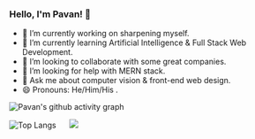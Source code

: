 

### Hello, I'm Pavan! 👋


- 🔭 I’m currently working on sharpening myself.
- 🌱 I’m currently learning Artificial Intelligence & Full Stack Web Development.
- 👯 I’m looking to collaborate with some great companies.
- 🤔 I’m looking for help with MERN stack.
- 💬 Ask me about computer vision & front-end web design.
- 😄 Pronouns: He/Him/His
.


![Pavan's github activity graph](https://activity-graph.herokuapp.com/graph?username=PavanKhotS17&theme=react-dark)

![Top Langs](https://github-readme-stats.vercel.app/api/top-langs/?username=PavanKhotS17) &nbsp;&nbsp;&nbsp;&nbsp; <img src= "https://github-readme-stats.vercel.app/api?username=PavanKhotS17&&show_icons=true&title_color=ffffff&icon_color=bb2acf&text_color=daf7dc&bg_color=151515" >
         
